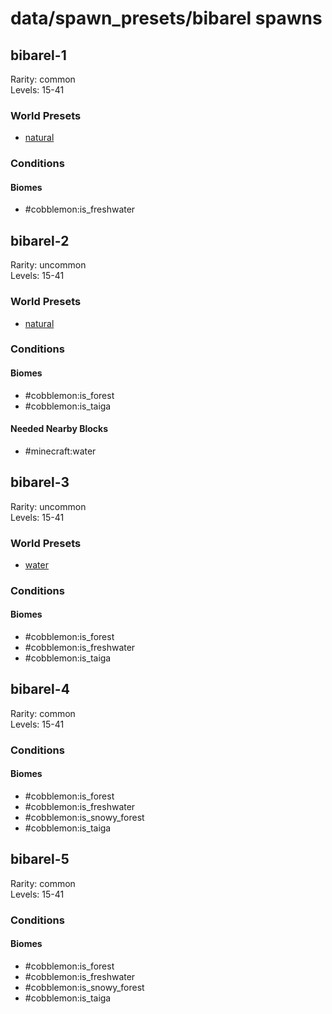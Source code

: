 # data/spawn_presets/bibarel spawns  
  
## bibarel-1  
Rarity: common  
Levels: 15-41  
  
### World Presets  
* [natural](/data/world_presets/natural.md)  
  
### Conditions  
  
#### Biomes  
  * #cobblemon:is_freshwater
  
  
## bibarel-2  
Rarity: uncommon  
Levels: 15-41  
  
### World Presets  
* [natural](/data/world_presets/natural.md)  
  
### Conditions  
  
#### Biomes  
  * #cobblemon:is_forest
  * #cobblemon:is_taiga
  
  
#### Needed Nearby Blocks  
  * #minecraft:water
  
  
## bibarel-3  
Rarity: uncommon  
Levels: 15-41  
  
### World Presets  
* [water](/data/world_presets/water.md)  
  
### Conditions  
  
#### Biomes  
  * #cobblemon:is_forest
  * #cobblemon:is_freshwater
  * #cobblemon:is_taiga
  
  
## bibarel-4  
Rarity: common  
Levels: 15-41  
  
### Conditions  
  
#### Biomes  
  * #cobblemon:is_forest
  * #cobblemon:is_freshwater
  * #cobblemon:is_snowy_forest
  * #cobblemon:is_taiga
  
  
## bibarel-5  
Rarity: common  
Levels: 15-41  
  
### Conditions  
  
#### Biomes  
  * #cobblemon:is_forest
  * #cobblemon:is_freshwater
  * #cobblemon:is_snowy_forest
  * #cobblemon:is_taiga
  
